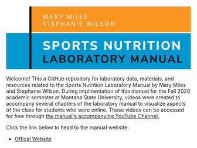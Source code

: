 ![ManualCover](https://github.com/SWi1/NUTR-Manual/blob/master/NUTR_LAB_MANUAL.png)

Welcome! This a GitHub repository for laboratory data, materials, and resources related to the Sports Nutrition Laboratory Manual by Mary Miles and Stephanie Wilson. During implmentation of this manual for the Fall 2020 academic semester at Montana State University, videos were created to accompany several chapters of the laboratory manual to visualize aspects of the class for students who were online. These videos can be accessed for free through [the manual's accompanying YouTube Channel.](https://www.youtube.com/channel/UC6xwHsk9P1mrTnw2S_UO1Jw/)

Click the link below to head to the manual website:
 - [Offical Website](https://swi1.github.io/NUTR-Manual/)
